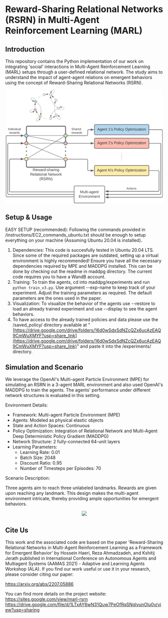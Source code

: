 Reward-Sharing Relational Networks (RSRN) in Multi-Agent Reinforcement Learning (MARL)
======================================================================================


Introduction
------------

This repository contains the Python implementation of our work on integrating 'social' interactions in Multi-Agent Reinforcement Learning (MARL) setups through a user-defined relational network. The study aims to understand the impact of agent-agent relations on emergent behaviors using the concept of Reward-Sharing Relational Networks (RSRN).

<div align="center">
    <img src="rsrn_diagram.png" width="500"/>
</div>


Setup & Usage
-------------
EASY SETUP (recommended): Following the commands provided in /instructions/EC2_commands_ubuntu.txt should be enough to setup everything on your machine (Assuming Ubuntu 20.04 is installed).
1. Dependencies: This code is succesfully tested in Ubuntu 20.04 LTS. Since some of the required packages are outdated, setting up a virtual environment is highly recommended! Ensure you have all the necessary dependencies required by MPE and MADDPG installed. This can be done by checking out the readme in maddpg directory. The current code requires you to have a WandB account.
2. Training: To train the agents, cd into maddpg/experiments and run `python train_v3.py`. Use argument --exp-name to keep track of your experiment. Adjust the training parameters as required. The default parameters are the ones used in the paper.
3. Visualization: To visualize the behavior of the agents use --restore to load an already trained experiment and use --display to see the agent behaviors.
4. To have access to the already trained policies and data please use the /saved_policy/ directory available at
"[https://drive.google.com/drive/folders/16d0wSdxSdNZcQZx6ucAzEAQ9CmWuXMYF?usp=share_link](https://drive.google.com/drive/folders/16d0wSdxSdNZcQZx6ucAzEAQ9CmWuXMYF?usp=share_link)" and paste it into the /experiments/ directory.


Simulation and Scenario
-----------------------

We leverage the OpenAI's Multi-agent Particle Environment (MPE) for simulating an RSRN in a 3-agent MARL environment and also used OpenAI's MADDPG to train the agents. The agents' performance under different network structures is evaluated in this setting.

Environment Details:

- Framework: Multi-agent Particle Environment (MPE)
- Agents: Modeled as physical elastic objects
- State and Action Spaces: Continuous
- Policy Optimization: Integration of Relational Network and Multi-Agent Deep Deterministic Policy Gradient (MADDPG)
- Network Structure: 2 fully-connected 64-unit layers
- Learning Parameters: 
  - Learning Rate: 0.01
  - Batch Size: 2048
  - Discount Ratio: 0.95
  - Number of Timesteps per Episodes: 70

Scenario Description:

Three agents aim to reach three unlabeled landmarks. Rewards are given upon reaching any landmark. This design makes the multi-agent environment intricate, thereby providing ample opportunities for emergent behaviors.

<div align="center">
    <img src="RSRN_Demo.gif" width="800"/>
</div>



Cite Us
--------

This work and the associated code are based on the paper 'Reward-Sharing Relational Networks in Multi-Agent Reinforcement Learning as a Framework for Emergent Behavior' by Hossein Haeri, Reza Ahmadzadeh, and Kshitij Jerath published in International Conference on Autonomous Agents and Multiagent Systems (AAMAS 2021) - Adaptive and Learning Agents Workshop (ALA). If you find our work useful or use it in your research, please consider citing our paper:

https://arxiv.org/abs/2207.05886

You can find more details on the project website: https://sites.google.com/view/marl-rsrn
https://drive.google.com/file/d/1LTxAY6wN31Quw7PeOfRqSNqlvunOlu0v/view?usp=sharing


